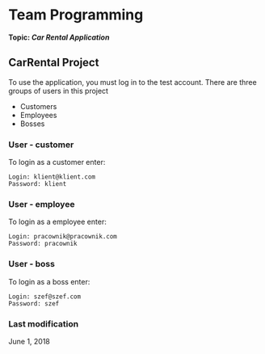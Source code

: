 # Team Programming
**Topic: _Car Rental Application_**

## CarRental Project
To use the application, you must log in to the test account.
There are three groups of users in this project
* Customers
* Employees
* Bosses

### User - customer
To login as a customer enter:
```
Login: klient@klient.com
Password: klient
```

### User - employee
To login as a employee enter:
```
Login: pracownik@pracownik.com
Password: pracownik
```

### User - boss
To login as a boss enter:
```
Login: szef@szef.com
Password: szef
```

### Last modification
June 1, 2018
